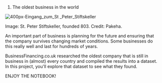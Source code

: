 1. The oldest business in the world

![400px-Eingang_zum_St _Peter_Stiftskeller](https://user-images.githubusercontent.com/84812549/134993262-039ba3e0-9c42-45cb-ad2a-d461bf1b847f.jpg)

Image: St. Peter Stiftskeller, founded 803. Credit: Pakeha.

An important part of business is planning for the future and ensuring that the company survives changing market conditions. Some businesses do this really well and last for hundreds of years.

BusinessFinancing.co.uk researched the oldest company that is still in business in (almost) every country and compiled the results into a dataset. In this project, you'll explore that dataset to see what they found.

ENJOY THE NOTEBOOK!
